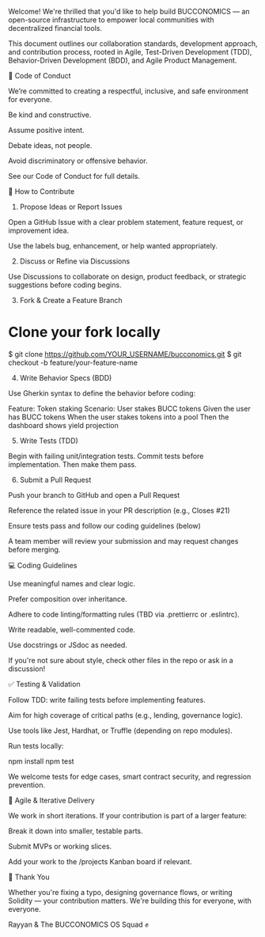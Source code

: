 Welcome! We're thrilled that you'd like to help build BUCCONOMICS — an open-source infrastructure to empower local communities with decentralized financial tools.

This document outlines our collaboration standards, development approach, and contribution process, rooted in Agile, Test-Driven Development (TDD), Behavior-Driven Development (BDD), and Agile Product Management.




🚦 Code of Conduct

We’re committed to creating a respectful, inclusive, and safe environment for everyone.

Be kind and constructive.

Assume positive intent.

Debate ideas, not people.

Avoid discriminatory or offensive behavior.

See our Code of Conduct for full details.




🚀 How to Contribute

1. Propose Ideas or Report Issues

Open a GitHub Issue with a clear problem statement, feature request, or improvement idea.

Use the labels bug, enhancement, or help wanted appropriately.


2. Discuss or Refine via Discussions

Use Discussions to collaborate on design, product feedback, or strategic suggestions before coding begins.


3. Fork & Create a Feature Branch

# Clone your fork locally
$ git clone https://github.com/YOUR_USERNAME/bucconomics.git
$ git checkout -b feature/your-feature-name


4. Write Behavior Specs (BDD)

Use Gherkin syntax to define the behavior before coding:

Feature: Token staking
  Scenario: User stakes BUCC tokens
    Given the user has BUCC tokens
    When the user stakes tokens into a pool
    Then the dashboard shows yield projection


5. Write Tests (TDD)

Begin with failing unit/integration tests. Commit tests before implementation. Then make them pass.


6. Submit a Pull Request

Push your branch to GitHub and open a Pull Request

Reference the related issue in your PR description (e.g., Closes #21)

Ensure tests pass and follow our coding guidelines (below)

A team member will review your submission and may request changes before merging.




💻 Coding Guidelines

Use meaningful names and clear logic.

Prefer composition over inheritance.

Adhere to code linting/formatting rules (TBD via .prettierrc or .eslintrc).

Write readable, well-commented code.

Use docstrings or JSdoc as needed.

If you're not sure about style, check other files in the repo or ask in a discussion!




✅ Testing & Validation

Follow TDD: write failing tests before implementing features.

Aim for high coverage of critical paths (e.g., lending, governance logic).

Use tools like Jest, Hardhat, or Truffle (depending on repo modules).

Run tests locally:

npm install
npm test

We welcome tests for edge cases, smart contract security, and regression prevention.




🔄 Agile & Iterative Delivery

We work in short iterations. If your contribution is part of a larger feature:

Break it down into smaller, testable parts.

Submit MVPs or working slices.

Add your work to the /projects Kanban board if relevant.





🙌 Thank You

Whether you're fixing a typo, designing governance flows, or writing Solidity — your contribution matters. We're building this for everyone, with everyone.

Rayyan & The BUCCONOMICS OS Squad ✊
